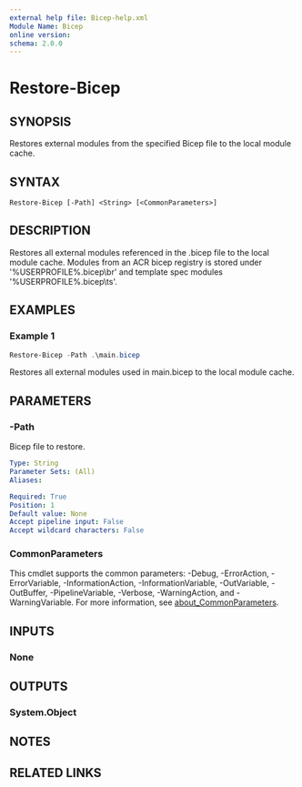 ```yaml
---
external help file: Bicep-help.xml
Module Name: Bicep
online version:
schema: 2.0.0
---
```


# Restore-Bicep

## SYNOPSIS
Restores external modules from the specified Bicep file to the local module cache.

## SYNTAX

```
Restore-Bicep [-Path] <String> [<CommonParameters>]
```

## DESCRIPTION
Restores all external modules referenced in the .bicep file to the local module cache. Modules from an ACR bicep registry is stored under '%USERPROFILE%\.bicep\br' and template spec modules '%USERPROFILE%\.bicep\ts'.

## EXAMPLES

### Example 1
```powershell
Restore-Bicep -Path .\main.bicep
```

Restores all external modules used in main.bicep to the local module cache.

## PARAMETERS

### -Path
Bicep file to restore.

```yaml
Type: String
Parameter Sets: (All)
Aliases:

Required: True
Position: 1
Default value: None
Accept pipeline input: False
Accept wildcard characters: False
```

### CommonParameters
This cmdlet supports the common parameters: -Debug, -ErrorAction, -ErrorVariable, -InformationAction, -InformationVariable, -OutVariable, -OutBuffer, -PipelineVariable, -Verbose, -WarningAction, and -WarningVariable. For more information, see [about_CommonParameters](http://go.microsoft.com/fwlink/?LinkID=113216).

## INPUTS

### None

## OUTPUTS

### System.Object
## NOTES

## RELATED LINKS

